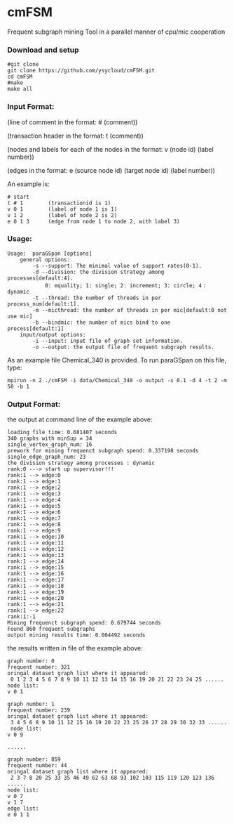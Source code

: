 # cmFSM
Frequent subgraph mining Tool in a parallel manner of cpu/mic cooperation 


### Download and setup

```shell
#git clone
git clone https://github.com/ysycloud/cmFSM.git
cd cmFSM
#make
make all
```

### Input Format:

(line of comment in the format: # (comment))

(transaction header in the format: t (comment))

(nodes and labels for each of the nodes in the format: v (node id) (label number))

(edges in the format: e (source node id) (target node id) (label number))

An example is:
```shell
# start
t # 1        (transactionid is 1)
v 0 1        (label of node 1 is 1)
v 1 2        (label of node 2 is 2)
e 0 1 3      (edge from node 1 to node 2, with label 3)
```

### Usage:
```shell
Usage:	paraGSpan [options]
	general options:
		-s --support: The minimal value of support rates(0-1).
		-d --division: the division strategy among processes[default:4].
			0: equality; 1: single; 2: increment; 3: circle; 4：dynamic
		-t --thread: the number of threads in per process_num[default:1].
		-m --micthread: the number of threads in per mic[default:0 not use mic]
		-b --bindmic: the number of mics bind to one process[default:1]
	input/output options:
		-i --input: input file of graph set information.
		-o --output: the output file of frequent subgraph results.
```

As an example file Chemical_340 is provided. To run paraGSpan on this file,
type:
```shell
mpirun -n 2 ./cmFSM -i data/Chemical_340 -o output -s 0.1 -d 4 -t 2 -m 50 -b 1
```

### Output Format:
the output at command line of the example above:  
```shell
loading file time: 0.681407 seconds
340 graphs with minSup = 34
single_vertex_graph_num: 16
prework for mining frequenct subgraph spend: 0.337198 seconds
single_edge_graph_num: 23
the division strategy among processes : dynamic
rank:0 ---> start up supervisor!!!
rank:1 --> edge:0
rank:1 --> edge:1
rank:1 --> edge:2
rank:1 --> edge:3
rank:1 --> edge:4
rank:1 --> edge:5
rank:1 --> edge:6
rank:1 --> edge:7
rank:1 --> edge:8
rank:1 --> edge:9
rank:1 --> edge:10
rank:1 --> edge:11
rank:1 --> edge:12
rank:1 --> edge:13
rank:1 --> edge:14
rank:1 --> edge:15
rank:1 --> edge:16
rank:1 --> edge:17
rank:1 --> edge:18
rank:1 --> edge:19
rank:1 --> edge:20
rank:1 --> edge:21
rank:1 --> edge:22
rank:1:-1
Mining frequenct subgraph spend: 0.679744 seconds
Found 860 frequent subgraphs
output mining results time: 0.004492 seconds
```

the results written in file of the example above:
```shell 
graph number: 0
frequent number: 321
oringal dataset graph list where it appeared:
 0 1 2 3 4 5 6 7 8 9 10 11 12 13 14 15 16 19 20 21 22 23 24 25 ......
node list:
v 0 1

graph number: 1
frequent number: 239
oringal dataset graph list where it appeared:
 3 4 5 6 8 9 10 11 12 15 16 19 20 22 23 25 26 27 28 29 30 32 33 ......
 node list:
v 0 9

......

graph number: 859
frequent number: 44
oringal dataset graph list where it appeared:
 2 3 7 8 20 25 33 35 46 49 62 63 68 93 102 103 115 119 120 123 136 ......
node list:
v 0 7
v 1 7
edge list:
e 0 1 1
```